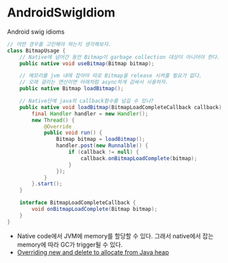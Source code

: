 # AndroidSwigIdiom
Android swig idioms

```java
// 어떤 경우를 고민해야 하는지 생각해보자.
class BitmapUsage {
	// Native에 넘어간 동안 Bitmap이 garbage collection 대상이 아니어야 한다.
	public native void useBitmap(Bitmap bitmap);

	// 메모리를 jvm 내에 잡아야 따로 Bitmap을 release 시켜줄 필요가 없다.
	// 오래 걸리는 연산이면 아래처럼 async하게 감싸서 사용하자.
	public native Bitmap loadBitmap();

	// Native단에 java의 callback함수를 넘길 수 있나?
	public native void loadBitmap(BitmapLoadCompleteCallback callback) {
		final Handler handler = new Handler();
		new Thread() {
			@Override
			public void run() {
				Bitmap bitmap = loadBitmap();
				handler.post(new Runnalble() {
					if (callback != null) {
						callback.onBitmapLoadComplete(bitmap);
					}
				});
			}
		}.start();
	}	

	interface BitmapLoadCompleteCallback {
		void onBitmapLoadComplete(Bitmap bitmap);
	}
}
```

- Native code에서 JVM에 memory를 할당할 수 있다. 그래서 native에서 잡는 memory에 따라 GC가 trigger될 수 있다. 
- [Overriding new and delete to allocate from Java heap](http://www.swig.org/Doc3.0/Java.html#Java_heap_allocations)

